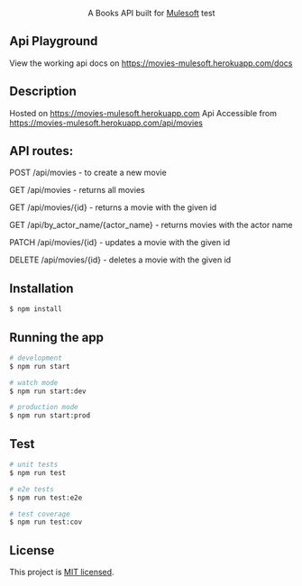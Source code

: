 


  <p align="center">A Books API built for <a href="" target="_blank">Mulesoft</a> test </p>

## Api Playground
View the working api docs on <a href="https://movies-mulesoft.herokuapp.com/docs">https://movies-mulesoft.herokuapp.com/docs</a>

## Description

Hosted on <a href="https://movies-mulesoft.herokuapp.com">https://movies-mulesoft.herokuapp.com</a>
Api Accessible from <a href="https://movies-mulesoft.herokuapp.com/api/movies">https://movies-mulesoft.herokuapp.com/api/movies</a>

## API routes:

POST /api/movies  - to create a new movie

GET /api/movies  - returns all movies

GET /api/movies/{id} - returns a movie with the given id

GET /api/by_actor_name/{actor_name} - returns movies with the actor name

PATCH /api/movies/{id} - updates a movie with the given id

DELETE /api/movies/{id} - deletes a movie with the given id

## Installation

```bash
$ npm install
```

## Running the app

```bash
# development
$ npm run start

# watch mode
$ npm run start:dev

# production mode
$ npm run start:prod
```

## Test

```bash
# unit tests
$ npm run test

# e2e tests
$ npm run test:e2e

# test coverage
$ npm run test:cov
```

## License

This project is [MIT licensed](LICENSE).
